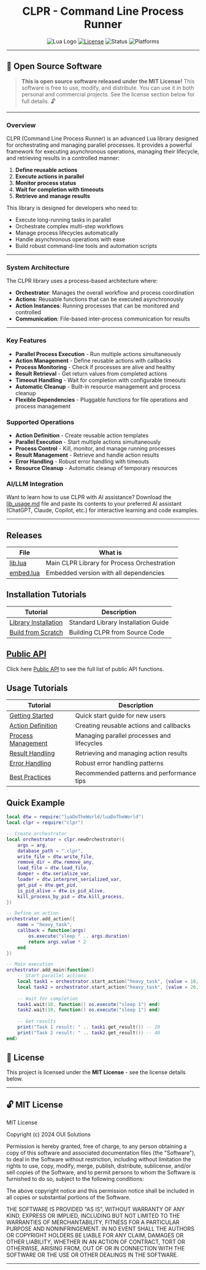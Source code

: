 <div align="center">

# CLPR - Command Line Process Runner
![Lua Logo](https://img.shields.io/badge/CLPR-0.1.0-blue?style=for-the-badge&logo=lua)
[![License](https://img.shields.io/badge/License-MIT-green.svg?style=for-the-badge)](https://github.com/OUIsolutions/clpr/blob/main/LICENSE)
![Status](https://img.shields.io/badge/Status-ALPHA-green?style=for-the-badge)
![Platforms](https://img.shields.io/badge/Platforms-Windows%20%7C%20Linux%20%7C%20macOS-lightgrey?style=for-the-badge)

</div>

---

## 📄 Open Source Software

> **This is open source software released under the MIT License!** This software is free to use, modify, and distribute. You can use it in both personal and commercial projects. See the license section below for full details. 🔓

---

### Overview

CLPR (Command Line Process Runner) is an advanced Lua library designed for orchestrating and managing parallel processes. It provides a powerful framework for executing asynchronous operations, managing their lifecycle, and retrieving results in a controlled manner:

1. **Define reusable actions**
2. **Execute actions in parallel**
3. **Monitor process status**
4. **Wait for completion with timeouts**
5. **Retrieve and manage results**

This library is designed for developers who need to:
- Execute long-running tasks in parallel
- Orchestrate complex multi-step workflows
- Manage process lifecycles automatically
- Handle asynchronous operations with ease
- Build robust command-line tools and automation scripts

---

### System Architecture

The CLPR library uses a process-based architecture where:
- **Orchestrator**: Manages the overall workflow and process coordination
- **Actions**: Reusable functions that can be executed asynchronously
- **Action Instances**: Running processes that can be monitored and controlled
- **Communication**: File-based inter-process communication for results

---

### Key Features

- **Parallel Process Execution** - Run multiple actions simultaneously
- **Action Management** - Define reusable actions with callbacks
- **Process Monitoring** - Check if processes are alive and healthy
- **Result Retrieval** - Get return values from completed actions
- **Timeout Handling** - Wait for completion with configurable timeouts
- **Automatic Cleanup** - Built-in resource management and process cleanup
- **Flexible Dependencies** - Pluggable functions for file operations and process management

### Supported Operations

- **Action Definition** - Create reusable action templates
- **Parallel Execution** - Start multiple actions simultaneously
- **Process Control** - Kill, monitor, and manage running processes
- **Result Management** - Retrieve and handle action results
- **Error Handling** - Robust error handling with timeouts
- **Resource Cleanup** - Automatic cleanup of temporary resources

### AI/LLM Integration

Want to learn how to use CLPR with AI assistance? Download the [lib_usage.md](docs/lib_usage.md) file and paste its contents to your preferred AI assistant (ChatGPT, Claude, Copilot, etc.) for interactive learning and code examples.

---

## Releases

|  **File**                                                                                                           | **What is**                              |
|---------------------------------------------------------------------------------------------------------------------|------------------------------------------|
|[lib.lua](https://github.com/OUIsolutions/clpr/releases/download/0.1.0/lib.lua)     | Main CLPR Library for Process Orchestration |
|[embed.lua](https://github.com/OUIsolutions/clpr/releases/download/0.1.0/embed.lua) | Embedded version with all dependencies |

## Installation Tutorials
| **Tutorial**                                                  | **Description**                                       |
|---------------------------------------------------------------|------------------------------------------------------ |
| [Library Installation](docs/instalation/instalation.md)      | Standard Library Installation Guide                   |
| [Build from Scratch](docs/instalation/build_from_scratch.md) | Building CLPR from Source Code | 

## [Public API](docs/lib_usage.md)
Click here [Public API](docs/lib_usage.md) to see the full list of public API functions.

## Usage Tutorials 

| **Tutorial**                                                    | **Description**                                         |
|-----------------------------------------------------------------|---------------------------------------------------------|
| [Getting Started](docs/lib_usage.md#basic-setup)               | Quick start guide for new users                        |
| [Action Definition](docs/lib_usage.md#defining-actions)        | Creating reusable actions and callbacks                |
| [Process Management](docs/lib_usage.md#process-management)     | Managing parallel processes and lifecycles             |
| [Result Handling](docs/lib_usage.md#getting-results)           | Retrieving and managing action results                 |
| [Error Handling](docs/lib_usage.md#error-handling)             | Robust error handling patterns                         |
| [Best Practices](docs/lib_usage.md#best-practices)             | Recommended patterns and performance tips              |

## Quick Example

```lua
local dtw = require("luaDoTheWorld/luaDoTheWorld")
local clpr = require("clpr")

-- Create orchestrator
local orchestrator = clpr.newOrchestrator({
    args = arg,
    database_path = ".clpr",
    write_file = dtw.write_file,
    remove_dir = dtw.remove_any,
    load_file = dtw.load_file,
    dumper = dtw.serialize_var,
    loader = dtw.interpret_serialized_var,
    get_pid = dtw.get_pid,
    is_pid_alive = dtw.is_pid_alive,
    kill_process_by_pid = dtw.kill_process,
})

-- Define an action
orchestrator.add_action({
    name = "heavy_task",
    callback = function(args)
        os.execute("sleep " .. args.duration)
        return args.value * 2
    end
})

-- Main execution
orchestrator.add_main(function()
    -- Start parallel actions
    local task1 = orchestrator.start_action("heavy_task", {value = 10, duration = 2})
    local task2 = orchestrator.start_action("heavy_task", {value = 20, duration = 3})
    
    -- Wait for completion
    task1.wait(10, function() os.execute("sleep 1") end)
    task2.wait(10, function() os.execute("sleep 1") end)
    
    -- Get results
    print("Task 1 result: " .. task1.get_result()) -- 20
    print("Task 2 result: " .. task2.get_result()) -- 40
end)
```

## 📄 License

This project is licensed under the **MIT License** - see the license details below.

---

## 🔓 MIT License

MIT License

Copyright (c) 2024 OUI Solutions

Permission is hereby granted, free of charge, to any person obtaining a copy
of this software and associated documentation files (the "Software"), to deal
in the Software without restriction, including without limitation the rights
to use, copy, modify, merge, publish, distribute, sublicense, and/or sell
copies of the Software, and to permit persons to whom the Software is
furnished to do so, subject to the following conditions:

The above copyright notice and this permission notice shall be included in all
copies or substantial portions of the Software.

THE SOFTWARE IS PROVIDED "AS IS", WITHOUT WARRANTY OF ANY KIND, EXPRESS OR
IMPLIED, INCLUDING BUT NOT LIMITED TO THE WARRANTIES OF MERCHANTABILITY,
FITNESS FOR A PARTICULAR PURPOSE AND NONINFRINGEMENT. IN NO EVENT SHALL THE
AUTHORS OR COPYRIGHT HOLDERS BE LIABLE FOR ANY CLAIM, DAMAGES OR OTHER
LIABILITY, WHETHER IN AN ACTION OF CONTRACT, TORT OR OTHERWISE, ARISING FROM,
OUT OF OR IN CONNECTION WITH THE SOFTWARE OR THE USE OR OTHER DEALINGS IN THE
SOFTWARE.

---